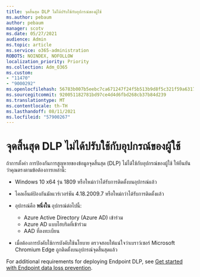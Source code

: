 ```yaml
---
title: จุดสิ้นสุด DLP ไม่ได้ปรับใช้กับอุปกรณ์ของผู้ใช้
ms.author: pebaum
author: pebaum
manager: scotv
ms.date: 05/27/2021
audience: Admin
ms.topic: article
ms.service: o365-administration
ROBOTS: NOINDEX, NOFOLLOW
localization_priority: Priority
ms.collection: Adm_O365
ms.custom:
- "11470"
- "9000292"
ms.openlocfilehash: 56783b007b5eebc7ca671247f24f5b513b9d8f5c321f59a63170425c2d376a94
ms.sourcegitcommit: 920051182781bd97ce4d4d6fbd268cb37b84d239
ms.translationtype: MT
ms.contentlocale: th-TH
ms.lasthandoff: 08/11/2021
ms.locfileid: "57900267"
---
```

# <a name="endpoint-dlp-not-deployed-to-users-device"></a>จุดสิ้นสุด DLP ไม่ได้ปรับใช้กับอุปกรณ์ของผู้ใช้

ถ้าการตั้งค่า การป้องกันการสูญหายของข้อมูลจุดสิ้นสุด (DLP) ไม่ได้ใช้กับอุปกรณ์ของผู้ใช้ ให้ยืนยันว่าคุณตรงตามข้อต้องการเหล่านี้:

- Windows 10 x64 รุ่น 1809 หรือใหม่กว่าได้รับการติดตั้งบนอุปกรณ์แล้ว
- ไคลเอ็นต์ป้องกันมัลแวร์เวอร์ชัน 4.18.2009.7 หรือใหม่กว่าได้รับการติดตั้งแล้ว
- อุปกรณ์คือ **หนึ่งใน** อุปกรณ์ต่อไปนี้:
    
    - Azure Active Directory (Azure AD) เข้าร่วม
    - Azure AD แบบไฮบริดที่เข้าร่วม
    - AAD ที่ลงทะเบียน

- เมื่อต้องการบังคับใช้การบังคับใช้นโยบาย ตรวจสอบให้แน่ใจว่าเบราว์เซอร์ Microsoft Chromium Edge ถูกติดตั้งบนอุปกรณ์จุดสิ้นสุดแล้ว

For additional requirements for deploying Endpoint DLP, see [Get started with Endpoint data loss prevention](https://docs.microsoft.com/microsoft-365/compliance/endpoint-dlp-getting-started#prepare-your-endpoints).